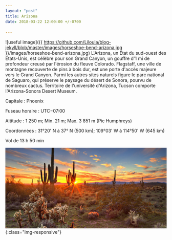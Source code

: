 ```yaml
---
layout: "post"
title: Arizona
date: 2018-03-22 12:00:00 +/-0700

---
```

![useful image]({{ https://github.com/Liloula/blog-jekyll/blob/master/images/horseshoe-bend-arizona.jpg }}/images/horseshoe-bend-arizona.jpg)
L'Arizona, un État du sud-ouest des États-Unis, est célèbre pour son Grand Canyon, un gouffre d'1 mi de profondeur creusé par l'érosion du fleuve Colorado. Flagstaff, une ville de montagne recouverte de pins à bois dur, est une porte d'accès majeure vers le Grand Canyon. Parmi les autres sites naturels figure le parc national de Saguaro, qui préserve le paysage du désert de Sonora, pourvu de nombreux cactus. Territoire de l'université d'Arizona, Tucson comporte l'Arizona-Sonora Desert Museum.

Capitale : Phoenix

Fuseau horaire : UTC−07:00

Altitude : 1 250 m; Min. 21 m; Max. 3 851 m (Pic Humphreys)

Coordonnées : 31°20' N à 37° N (500 km); 109°03' W à 114°50' W (645 km)

Vol de 13 h 50 min

![image-title-here](/images/636240645271644429-desesrt-sunset.jpg){:class="img-responsive"}
